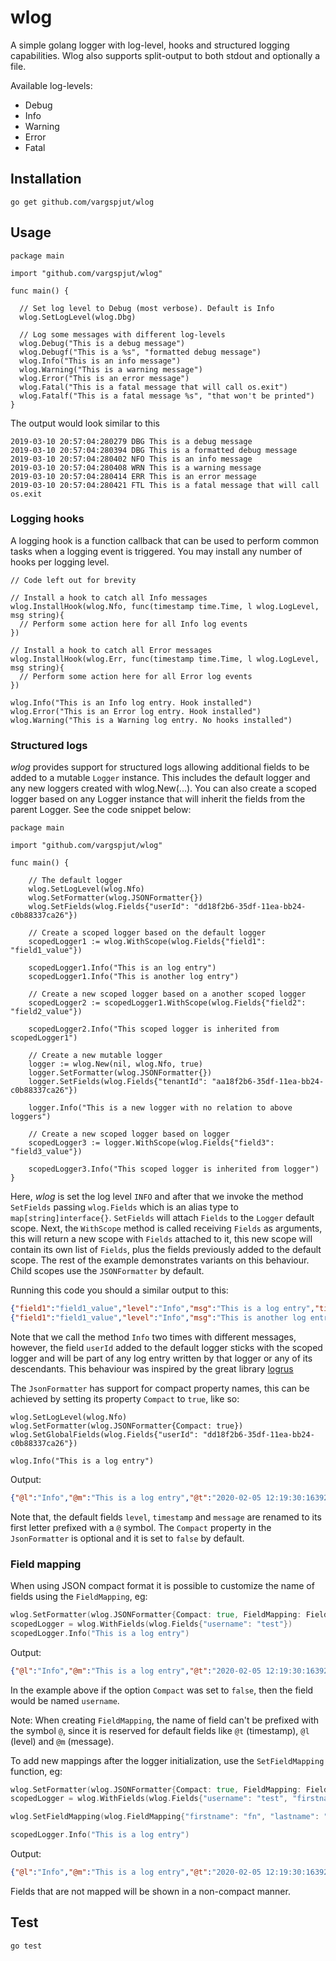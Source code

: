 # wlog
A simple golang logger with log-level, hooks and structured logging capabilities. Wlog also supports split-output to both stdout and optionally a file.

Available log-levels:
- Debug
- Info
- Warning
- Error
- Fatal
  
## Installation
```
go get github.com/vargspjut/wlog
```

## Usage
```golang
package main

import "github.com/vargspjut/wlog"

func main() {

  // Set log level to Debug (most verbose). Default is Info
  wlog.SetLogLevel(wlog.Dbg)

  // Log some messages with different log-levels
  wlog.Debug("This is a debug message")
  wlog.Debugf("This is a %s", "formatted debug message")
  wlog.Info("This is an info message")
  wlog.Warning("This is a warning message")
  wlog.Error("This is an error message")
  wlog.Fatal("This is a fatal message that will call os.exit")  
  wlog.Fatalf("This is a fatal message %s", "that won't be printed")
}
```

The output would look similar to this
```
2019-03-10 20:57:04:280279 DBG This is a debug message
2019-03-10 20:57:04:280394 DBG This is a formatted debug message
2019-03-10 20:57:04:280402 NFO This is an info message
2019-03-10 20:57:04:280408 WRN This is a warning message
2019-03-10 20:57:04:280414 ERR This is an error message
2019-03-10 20:57:04:280421 FTL This is a fatal message that will call os.exit
```

### Logging hooks
A logging hook is a function callback that can be used to perform common tasks when a logging event is triggered. You may install any number of hooks per logging level.

```golang
// Code left out for brevity

// Install a hook to catch all Info messages
wlog.InstallHook(wlog.Nfo, func(timestamp time.Time, l wlog.LogLevel, msg string){
  // Perform some action here for all Info log events
})

// Install a hook to catch all Error messages
wlog.InstallHook(wlog.Err, func(timestamp time.Time, l wlog.LogLevel, msg string){
  // Perform some action here for all Error log events
})

wlog.Info("This is an Info log entry. Hook installed")
wlog.Error("This is an Error log entry. Hook installed")
wlog.Warning("This is a Warning log entry. No hooks installed")
```

### Structured logs
*wlog* provides support for structured logs allowing additional fields to be added to a mutable `Logger` instance. This includes the default logger and any new loggers created with wlog.New(...). You can also create a scoped logger based on any Logger instance that will inherit the fields from the parent Logger. See the code snippet below:

```golang
package main

import "github.com/vargspjut/wlog"

func main() {

    // The default logger
    wlog.SetLogLevel(wlog.Nfo)
    wlog.SetFormatter(wlog.JSONFormatter{})
    wlog.SetFields(wlog.Fields{"userId": "dd18f2b6-35df-11ea-bb24-c0b88337ca26"})

    // Create a scoped logger based on the default logger
    scopedLogger1 := wlog.WithScope(wlog.Fields{"field1": "field1_value"})

    scopedLogger1.Info("This is an log entry")
    scopedLogger1.Info("This is another log entry")

    // Create a new scoped logger based on a another scoped logger
    scopedLogger2 := scopedLogger1.WithScope(wlog.Fields{"field2": "field2_value"})

    scopedLogger2.Info("This scoped logger is inherited from scopedLogger1")

    // Create a new mutable logger
    logger := wlog.New(nil, wlog.Nfo, true)
    logger.SetFormatter(wlog.JSONFormatter{})
    logger.SetFields(wlog.Fields{"tenantId": "aa18f2b6-35df-11ea-bb24-c0b88337ca26"})

    logger.Info("This is a new logger with no relation to above loggers")

    // Create a new scoped logger based on logger
    scopedLogger3 := logger.WithScope(wlog.Fields{"field3": "field3_value"})

    scopedLogger3.Info("This scoped logger is inherited from logger")
}
```
Here, *wlog* is set the log level `INFO` and after that we invoke the method `SetFields` passing `wlog.Fields` which is an alias type to `map[string]interface{}`. `SetFields` will attach `Fields` to the `Logger` default scope. Next, the `WithScope` method is called receiving `Fields` as arguments, this will return a new scope with `Fields` attached to it, this new scope will contain its own list of `Fields`, plus 
the fields previously added to the default scope. The rest of the example demonstrates variants on this behaviour. Child scopes use the `JSONFormatter` by default.
 
Running this code you should a similar output to this:

```json
{"field1":"field1_value","level":"Info","msg":"This is a log entry","timestamp":"2020-01-23 09:57:54:157141","userId":"dd18f2b6-35df-11ea-bb24-c0b88337ca26"}
{"field1":"field1_value","level":"Info","msg":"This is another log entry","timestamp":"2020-01-23 09:57:54:157273","userId":"dd18f2b6-35df-11ea-bb24-c0b88337ca26"}
``` 
Note that we call the method `Info` two times with different messages, however, the field `userId` added to the default logger sticks with the scoped logger and will be part of any log entry written by that logger or any of its descendants. This behaviour was inspired by the great library [logrus](https://github.com/sirupsen/logrus)

The `JsonFormatter` has support for compact property names, this can be achieved by setting its
property `Compact` to `true`, like so:

```golang
wlog.SetLogLevel(wlog.Nfo)
wlog.SetFormatter(wlog.JSONFormatter{Compact: true})
wlog.SetGlobalFields(wlog.Fields{"userId": "dd18f2b6-35df-11ea-bb24-c0b88337ca26"})

wlog.Info("This is a log entry")
```
Output:
```json
{"@l":"Info","@m":"This is a log entry","@t":"2020-02-05 12:19:30:163927","userId":"dd18f2b6-35df-11ea-bb24-c0b88337ca26"}
```
Note that, the default fields `level`, `timestamp` and `message` are renamed to its first letter prefixed
with a `@` symbol. The `Compact` property in the `JsonFormatter` is optional and it is set to `false`
by default.

### Field mapping
When using JSON compact format it is possible to customize the name of fields using the `FieldMapping`, eg:

```go 
wlog.SetFormatter(wlog.JSONFormatter{Compact: true, FieldMapping: FieldMapping{"username", "un"})
scopedLogger = wlog.WithFields(wlog.Fields{"username": "test"})
scopedLogger.Info("This is a log entry")
``` 
Output:
```json
{"@l":"Info","@m":"This is a log entry","@t":"2020-02-05 12:19:30:163927","un":"test"}
```
In the example above if the option `Compact` was set to `false`, then the field would be named `username`.

Note: When creating `FieldMapping`, the name of field can't be prefixed with the symbol `@`, since it is reserved
for default fields like `@t` (timestamp), `@l` (level) and `@m` (message). 

To add new mappings after the logger initialization, use the `SetFieldMapping` function, eg:

```go
wlog.SetFormatter(wlog.JSONFormatter{Compact: true, FieldMapping: FieldMapping{"username", "un"})
scopedLogger = wlog.WithFields(wlog.Fields{"username": "test", "firstname": "John", "lastname": "Smith"})

wlog.SetFieldMapping(wlog.FieldMapping{"firstname": "fn", "lastname": "ln"})

scopedLogger.Info("This is a log entry")
```

Output:
```json
{"@l":"Info","@m":"This is a log entry","@t":"2020-02-05 12:19:30:163927","un":"test", "fn": "John", "ln":  "Smith"}
``` 

Fields that are not mapped will be shown in a non-compact manner.

## Test
```
go test
```
